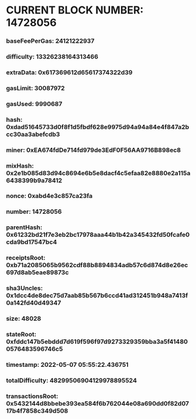 # CURRENT BLOCK NUMBER: 14728056

### baseFeePerGas: 24121222937
### difficulty: 13326238164313466
### extraData: 0x617369612d65617374322d39
### gasLimit: 30087972
### gasUsed: 9990687
### hash: 0xdad51645733d0f8f1d5fbdf628e9975d94a94a84e4f847a2bcc30aa3abefcdb3
### miner: 0xEA674fdDe714fd979de3EdF0F56AA9716B898ec8
### mixHash: 0x2e1b085d83d94c8694e6b5e8dacf4c5efaa82e8880e2a115a6438399b9a78412
### nonce: 0xabd4e3c857ca23fa
### number: 14728056
### parentHash: 0x61232bd21f7e3eb2bc17978aaa44b1b42a345432fd50fcafe0cda9bd17547bc4
### receiptsRoot: 0xb71a2085065b9562cdf88b8894834adb57c6d874d8e26ec697d8ab5eae89873c
### sha3Uncles: 0x1dcc4de8dec75d7aab85b567b6ccd41ad312451b948a7413f0a142fd40d49347
### size: 48028
### stateRoot: 0xfddc147b5ebddd7d619f596f97d9273329359bba3a5f414800576483596746c5
### timestamp: 2022-05-07 05:55:22.436751
### totalDifficulty: 48299506904129978895524
### transactionsRoot: 0x5432144d8bbebe393ea584f6b762044e08a690dd0f82d0717b4f7858c349d508
